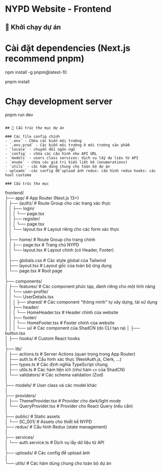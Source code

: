 # NYPD Website - Frontend

## 🚀 Khởi chạy dự án

# Cài đặt dependencies (Next.js recommend pnpm)
npm install -g pnpm@latest-10

pnpm install

# Chạy development server
pnpm run dev
```

## 📁 Cấu trúc thư mục dự án

### Các file config chính
- `.env` - Chứa các biến môi trường
- `.env.prod` - Các biến môi trường ở môi trường sản phẩm
- `locale` - chuyển đổi ngôn ngữ
- `config` - chứa các cấu hình như API URL
- `models` - users class services: dịch vụ lấy dự liệu từ API 
- `enums` - chứa các giá trị kiểu liệt kê (enumerations) 
- `utils` - các hàm dùng chung cho toàn bộ dự án 
- uploads` -các config để upload ảnh redux: cấu hình redux hooks: các hool custome

### Cấu trúc thư mục

```
frontend/                                                                                               
├── app/                         # App Router (Next.js 13+)                                             
│   ├── (auth)/                  # Route Group cho các trang xác thực                                   
│   │   ├── login/                                                                                      
│   │   │   └── page.tsx                                                                                
│   │   ├── register/                                                                                   
│   │   │   └── page.tsx                                                                                
│   │   └── layout.tsx           # Layout riêng cho các form xác thực                                   
│   │                                                                                                   
│   ├── home/                    # Route Group cho trang chính                                          
│   │   ├── page.tsx             # Trang chủ NYPD                                                       
│   │   └── layout.tsx           # Layout chính (có Header, Footer)                                     
│   │                                                                                                   
│   ├── globals.css              # Các style global của Tailwind                                        
│   ├── layout.tsx               # Layout gốc của toàn bộ ứng dụng                                      
│   └── page.tsx                 # Root page                                                            
│                                                                                                       
├── components/                                                                                         
│   ├── features/                # Các component phức tạp, dành riêng cho một tính năng                 
│   │   └── user-profile/                                                                               
│   │       └── UserDetails.tsx                                                                         
│   │
│   ├── shared/                  # Các component "thông minh" tự xây dựng, tái sử dụng                  
│   │   ├── header/                                                                                     
│   │   │   └── HomeHeader.tsx   # Header chính của website                                             
│   │   ├── footer/                                                                                     
│   │   │   └── HomeFooter.tsx   # Footer chính của website                                             
│   │
│   └── ui/                      # Các component của ShadCN (do CLI tạo ra)
│       ├── button.tsx                                                                                    
│
├── hooks/                       # Custom React hooks                                                   
│                                                                                                       
├── lib/                                                                                                
│   ├── actions.ts               # Server Actions (quan trọng trong App Router)                         
│   ├── auth.ts                  # Cấu hình xác thực (NextAuth.js, Clerk, ...)                          
│   ├── types.ts                 # Các định nghĩa TypeScript chung                                      
│   ├── utils.ts                 # Các hàm tiện ích (như hàm `cn` của ShadCN)                           
│   └── validators/              # Các schema validation (Zod)                                          
│                                                                                                       
├── models/                      # User class và các model khác                                         
│                                                                                                       
├── providers/                                                                                           
│   ├── ThemeProvider.tsx        # Provider cho dark/light mode                                         
│   └── QueryProvider.tsx        # Provider cho React Query (nếu cần)                                   
│                                                                                                       
├── public/                      # Static assets                                                        
│   └── SC_001/                  # Assets cho thiết kế NYPD                                             
├── redux/                       # Cấu hình Redux (state management)                                    
│                                                                                                       
├── services/                                                                                           
│   └── auth.service.ts          # Dịch vụ lấy dữ liệu từ API                                           
│                                                                                                       
├── uploads/                     # Các config để upload ảnh                                             
│                                                                                                       
└── utils/                       # Các hàm dùng chung cho toàn bộ dự án                                 






